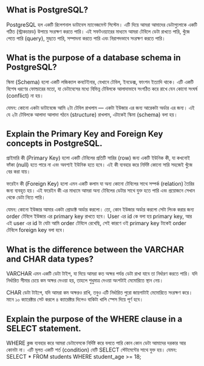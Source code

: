 ## What is PostgreSQL?

PostgreSQL হল একটি রিলেশনাল ডাটাবেস ম্যানেজমেন্ট সিস্টেম। এটি দিয়ে আমরা আমাদের ডেটাগুলোকে একটি গঠিত (স্ট্রাকচারড) উপায়ে সংরক্ষণ করতে পারি। এই সফটওয়্যারের মাধ্যমে আমরা টেবিলে ডেটা রাখতে পারি, খুঁজে পেতে পারি (query), মুছতে পারি, সম্পাদনা করতে পারি এবং নিরাপদভাবে সংরক্ষণ করতে পারি।

## What is the purpose of a database schema in PostgreSQL?

স্কিমা (Schema) হলো একটি লজিক্যাল কনটেইনার, যেখানে টেবিল, ইনডেক্স, ফাংশন ইত্যাদি থাকে। এটি একটি বিশেষ ধরণের ফোল্ডারের মতো, যা ডেটাবেসের মধ্যে বিভিন্ন টেবিলকে আলাদাভাবে সংগঠিত করে রাখে যেন কোনো সংঘর্ষ (conflict) না হয়।

যেমন: কোনো একটা ডাটাবেজে আমি ২টা টেবিল রাখলাম — একটা ইউজার এর জন্য আরেকটা অর্ডার এর জন্য।
এই যে ২টা টেবিলকে আলাদা আলাদা গঠনে (structure) রাখলাম, এটাকেই স্কিমা (schema) বলা হয়।

## Explain the Primary Key and Foreign Key concepts in PostgreSQL.

প্রাইমারি কী (Primary Key) হলো একটি টেবিলের প্রতিটি সারির (row) জন্য একটি ইউনিক কী, যা কখনোই ফাঁকা (null) হতে পারে না এবং অবশ্যই ইউনিক হতে হবে। এই কী ব্যবহার করে নির্দিষ্ট কোনো সারি সহজেই খুঁজে বের করা যায়।

ফরেইন কী (Foreign Key) হলো এমন একটি কলাম যা অন্য কোনো টেবিলের সাথে সম্পর্ক (relation) তৈরির জন্য ব্যবহৃত হয়। এই ফরেইন কী এর মাধ্যমে আমরা অন্য টেবিলের ডেটার সাথে যুক্ত হতে পারি এবং প্রয়োজনে সেখান থেকে ডেটা নিতে পারি।

যেমন: কোনো ইউজার আমার একটা প্রোডাক্ট অর্ডার করলো। তো, কোন ইউজার অর্ডার করলো সেটা লিংক করার জন্য order টেবিলে ইউজার এর primary key রাখতে হবে।
User এর id কে বলা হয় primary key, আর এই user এর id টা যেটা আমি order টেবিলে রেখেছি, সেই কারণে ওই primary key টাকেই order টেবিলে foreign key বলা হবে।

## What is the difference between the VARCHAR and CHAR data types?

VARCHAR এমন একটি ডেটা টাইপ, যা দিয়ে আমরা কত অক্ষর পর্যন্ত ডেটা রাখা যাবে তা নির্ধারণ করতে পারি। যদি নির্ধারিত সীমার চেয়ে কম অক্ষর দেওয়া হয়, তাহলে শুধুমাত্র দেওয়া অংশটাই মেমোরিতে স্থান নেয়।

CHAR ডেটা টাইপে, যদি আমরা কম অক্ষরও রাখি, তবুও এটি নির্ধারিত পুরো জায়গাটাই মেমোরিতে সংরক্ষণ করে। মানে ১০ ক্যারেক্টার সেট করলে ৪ ক্যারেক্টার দিলেও বাকিটা খালি স্পেস দিয়ে পূর্ণ হবে।

## Explain the purpose of the WHERE clause in a SELECT statement.

WHERE ক্লজ ব্যবহার করে আমরা ডেটাবেসকে নির্দিষ্ট করে বলতে পারি কোন কোন ডেটা আমাদের দরকার আর কোনটা না। এটি মূলত একটি শর্ত (condition) যেটি SELECT স্টেটমেন্টের সাথে যুক্ত হয়। যেমন:
SELECT \* FROM students
WHERE student_age >= 18;
